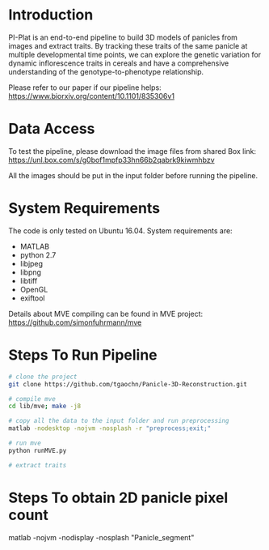 # Introduction
PI-Plat is an end-to-end pipeline to build 3D models of panicles from images and extract traits. By tracking these traits of the same panicle at multiple developmental time points, we can explore the genetic variation for dynamic inflorescence traits in cereals and have a comprehensive understanding of the genotype-to-phenotype relationship.

Please refer to our paper if our pipeline helps:
https://www.biorxiv.org/content/10.1101/835306v1

# Data Access
To test the pipeline, please download the image files from shared Box link:
https://unl.box.com/s/g0bof1mpfp33hn66b2qabrk9kiwmhbzv

All the images should be put in the input folder before running the pipeline.

# System Requirements
The code is only tested on Ubuntu 16.04.
System requirements are:
* MATLAB
* python 2.7
* libjpeg 
* libpng 
* libtiff 
* OpenGL 
* exiftool

Details about MVE compiling can be found in MVE project: 
https://github.com/simonfuhrmann/mve

# Steps To Run Pipeline
```sh
# clone the project
git clone https://github.com/tgaochn/Panicle-3D-Reconstruction.git

# compile mve
cd lib/mve; make -j8

# copy all the data to the input folder and run preprocessing
matlab -nodesktop -nojvm -nosplash -r "preprocess;exit;"

# run mve
python runMVE.py

# extract traits

```

# Steps To obtain 2D panicle pixel count
matlab -nojvm -nodisplay -nosplash "Panicle_segment"

